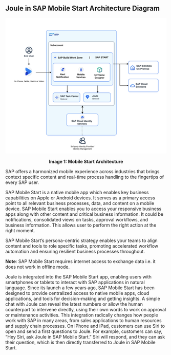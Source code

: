 ## Joule in SAP Mobile Start Architecture Diagram 

![Mobile Start Architecture](images/Img2.png)

**<p align="center"> Image 1: Mobile Start Architecture</p>**



SAP offers a harmonized mobile experience across industries that brings context specific content and real-time process handling to the fingertips of every SAP user. 


SAP Mobile Start is a native mobile app which enables key business capabilities on Apple or Android devices. It serves as a primary access point to all relevant business processes, data, and content on a mobile device. SAP Mobile Start enables you to access your responsive business apps along with other content and critical business information. It could be notifications, consolidated views on tasks, approval workflows, and business information. This allows user to perform the right action at the right moment.


SAP Mobile Start’s persona-centric strategy enables your teams to align content and tools to role specific tasks, promoting accelerated workflow automation and ensuring resilient business processes throughout. 


**Note**: SAP Mobile Start requires internet access to exchange data i.e. it does not work in offline mode. 


Joule is integrated into the SAP Mobile Start app, enabling users with smartphones or tablets to interact with SAP applications in natural language. Since its launch a few years ago, SAP Mobile Start has been designed to provide centralized access to native mobile apps, cloud applications, and tools for decision-making and getting insights. A simple chat with Joule can reveal the latest numbers or allow the human counterpart to intervene directly, using their own words to work on approval or maintenance activities. This integration radically changes how people work with SAP in many areas, from sales applications to human resources and supply chain processes. On iPhone and iPad, customers can use Siri to open and send a first questions to Joule. For example, customers can say, “Hey Siri, ask Joule in SAP Mobile Start.” Siri will respond, and they can ask their question, which is then directly transferred to Joule in SAP Mobile Start. 
